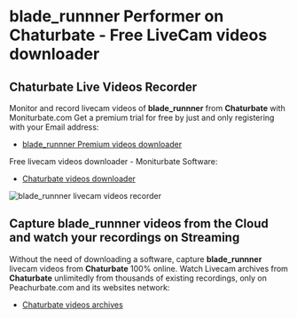 # blade_runnner Performer on Chaturbate - Free LiveCam videos downloader

## Chaturbate Live Videos Recorder

Monitor and record livecam videos of **blade_runnner** from **Chaturbate** with Moniturbate.com
Get a premium trial for free by just and only registering with your Email address:
* [blade_runnner Premium videos downloader](https://moniturbate.com/request-demo-licence-key.html)

Free livecam videos downloader - Moniturbate Software:
* [Chaturbate videos downloader](https://moniturbate.com/moniturbate-download-software.html)

![blade_runnner livecam videos recorder](https://peachurnet.com/templates/moniturbate-software.png)


## Capture blade_runnner videos from the Cloud and watch your recordings on Streaming

Without the need of downloading a software, capture **blade_runnner** livecam videos from **Chaturbate** 100% online.
Watch Livecam archives from **Chaturbate** unlimitedly from thousands of existing recordings, only on Peachurbate.com and its websites network:
* [Chaturbate videos archives](https://peachurnet.com/)